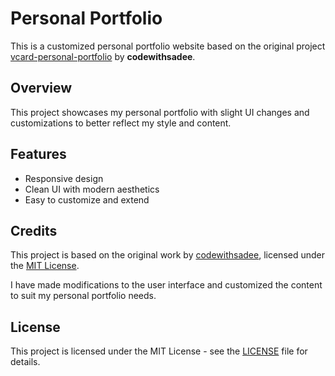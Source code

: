 # Personal Portfolio

This is a customized personal portfolio website based on the original project [vcard-personal-portfolio](https://github.com/codewithsadee/vcard-personal-portfolio) by **codewithsadee**.

## Overview

This project showcases my personal portfolio with slight UI changes and customizations to better reflect my style and content.

## Features

- Responsive design
- Clean UI with modern aesthetics
- Easy to customize and extend

## Credits

This project is based on the original work by [codewithsadee](https://github.com/codewithsadee/vcard-personal-portfolio), licensed under the [MIT License](LICENSE).

I have made modifications to the user interface and customized the content to suit my personal portfolio needs.

## License

This project is licensed under the MIT License - see the [LICENSE](LICENSE) file for details.
